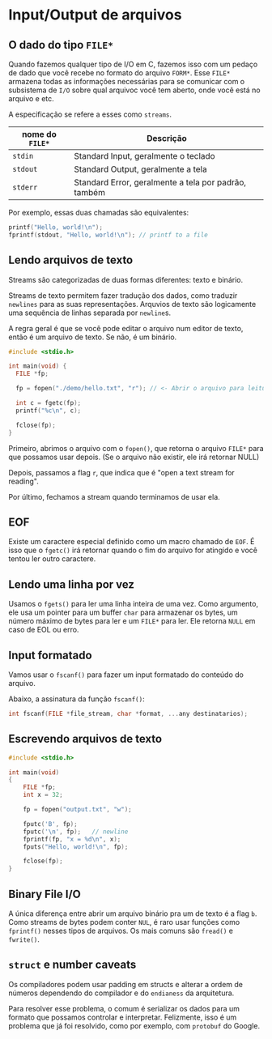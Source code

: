 # Input/Output de arquivos

## O dado do tipo `FILE*`

Quando fazemos qualquer tipo de I/O em C, fazemos isso com um pedaço de dado
que você recebe no formato do arquivo `FORM*`. Esse `FILE*` armazena todas 
as informações necessárias para se comunicar com o subsistema de `I/O` sobre
qual arquivoc você tem aberto, onde você está no arquivo e etc.

A especificação se refere a esses como `streams`.

| nome do `FILE*` | Descrição |
| --------------- | --------- |
| `stdin` | Standard Input, geralmente o teclado |
| `stdout` | Standard Output, geralmente a tela |
| `stderr` | Standard Error, geralmente a tela por padrão, também |

Por exemplo, essas duas chamadas são equivalentes:

```c
printf("Hello, world!\n");
fprintf(stdout, "Hello, world!\n"); // printf to a file
```

## Lendo arquivos de texto

Streams são categorizadas de duas formas diferentes: texto e binário.

Streams de texto permitem fazer tradução dos dados, como traduzir `newlines`
para as suas representações. Arquvios de texto são logicamente uma sequência
de linhas separada por `newline`s.

A regra geral é que se você pode editar o arquivo num editor de texto, então
é um arquivo de texto. Se não, é um binário.

```c
#include <stdio.h>

int main(void) {
  FILE *fp;

  fp = fopen("./demo/hello.txt", "r"); // <- Abrir o arquivo para leitura

  int c = fgetc(fp);
  printf("%c\n", c);

  fclose(fp);
}
```

Primeiro, abrimos o arquivo com o `fopen()`, que retorna o arquivo `FILE*`
para que possamos usar depois. (Se o arquivo não existir, ele irá retornar NULL)

Depois, passamos a flag `r`, que indica que é "open a text stream for reading".

Por último, fechamos a stream quando terminamos de usar ela.

## EOF

Existe um caractere especial definido como um macro chamado de `EOF`. É isso que
o `fgetc()` irá retornar quando o fim do arquivo for atingido e você tentou ler
outro caractere.

## Lendo uma linha por vez

Usamos o `fgets()` para ler uma linha inteira de uma vez. Como argumento,
ele usa um pointer para um buffer `char` para armazenar os bytes, um número
máximo de bytes para ler e um `FILE*` para ler. Ele retorna `NULL` em caso de
EOL ou erro.

## Input formatado

Vamos usar o `fscanf()` para fazer um input formatado do conteúdo do arquivo.

Abaixo, a assinatura da função `fscanf()`:

```c
int fscanf(FILE *file_stream, char *format, ...any destinatarios);
```

## Escrevendo arquivos de texto

```c
#include <stdio.h>

int main(void)
{
    FILE *fp;
    int x = 32;

    fp = fopen("output.txt", "w");

    fputc('B', fp);
    fputc('\n', fp);   // newline
    fprintf(fp, "x = %d\n", x);
    fputs("Hello, world!\n", fp);

    fclose(fp);
}
```

## Binary File I/O

A única diferença entre abrir um arquivo binário pra um de texto é a flag `b`.
Como streams de bytes podem conter `NUL`, é raro usar funções como `fprintf()`
nesses tipos de arquivos. Os mais comuns são `fread()` e `fwrite()`.

## `struct` e number caveats

Os compiladores podem usar padding em structs e alterar a ordem de números
dependendo do compilador e do `endianess` da arquitetura.

Para resolver esse problema, o comum é serializar os dados para um formato
que possamos controlar e interpretar. Felizmente, isso é um problema que já
foi resolvido, como por exemplo, com `protobuf` do Google.
